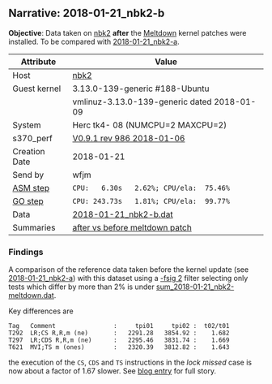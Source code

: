 ## Narrative: 2018-01-21_nbk2-b

**Objective**: Data taken on [nbk2](hostinfo_nbk2.md) **after** the
[Meltdown](https://en.wikipedia.org/wiki/Meltdown_(security_vulnerability))
kernel patches were installed.
To be compared with [2018-01-21_nbk2-a](2018-01-21_nbk2-a.md).

| Attribute | Value |
| --------- | ----- |
| Host   | [nbk2](hostinfo_nbk2.md) |
| Guest kernel | 3.13.0-139-generic #188-Ubuntu |
|              | vmlinuz-3.13.0-139-generic dated 2018-01-09 |
| System | Herc tk4- 08 (NUMCPU=2 MAXCPU=2) |
| s370_perf | [V0.9.1  rev  986  2018-01-06](https://github.com/wfjm/s370-perf/blob/8a90021/codes/s370_perf.asm) |
| Creation Date | 2018-01-21 |
| Send by | wfjm |
| [ASM step](README_narr.md#user-content-asm) | `CPU:   6.30s   2.62%; CPU/ela:  75.46%` |
| [GO step](README_narr.md#user-content-go)   | `CPU: 243.73s   1.81%; CPU/ela:  99.77%` |
| Data | [2018-01-21_nbk2-b.dat](../data/2018-01-21_nbk2-b.dat) |
| Summaries | [after vs before meltdown patch](sum_2018-01-21_nbk2-meltdown.dat) |

### Findings <a name="find"></a>

A comparison of the reference data taken before the kernel update
(see [2018-01-21_nbk2-a](2018-01-21_nbk2-a.md)) with this dataset using a
[-fsig 2](../doc/s370_perf_ana.md#user-content-opt-fsig) filter selecting
only tests which differ by more than 2% is under
[sum_2018-01-21_nbk2-meltdown.dat](sum_2018-01-21_nbk2-meltdown.dat).

Key differences are
```
Tag   Comment                :     tpi01     tpi02 :  t02/t01
T292  LR;CS R,R,m (ne)       :   2291.28   3854.92 :    1.682
T297  LR;CDS R,R,m (ne)      :   2295.46   3831.74 :    1.669
T621  MVI;TS m (ones)        :   2320.39   3812.82 :    1.643
```

the execution of the `CS`, `CDS` and `TS` instructions in the
_lock missed_ case is now about a factor of 1.67 slower.
See [blog entry](https://wfjm.github.io/blogs/mvs/2018-01-14-impact-of-meltdown-on-hercules.html) for full story.
